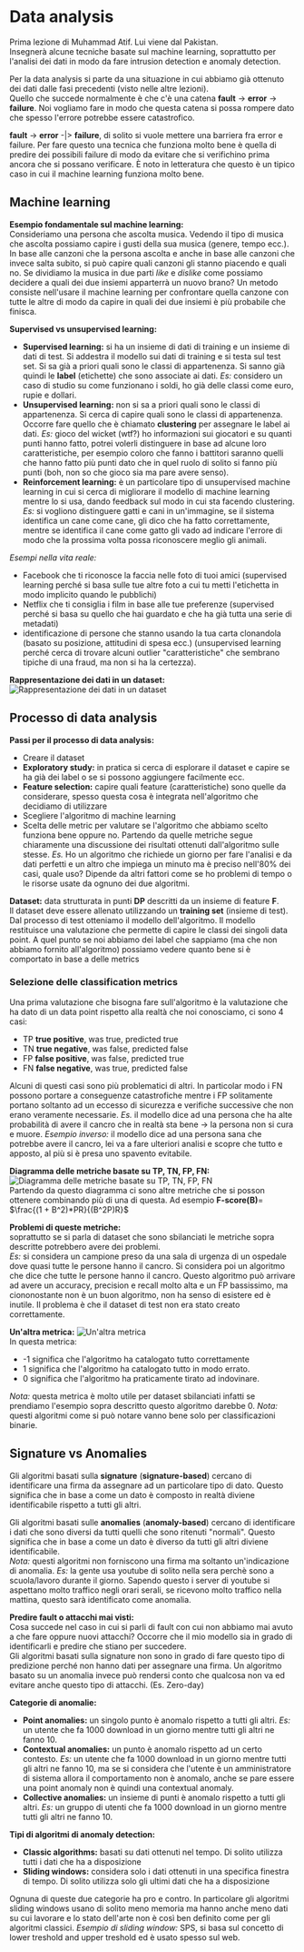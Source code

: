 # Data analysis

Prima lezione di Muhammad Atif. Lui viene dal Pakistan.  
Insegnerà alcune tecniche basate sul machine learning, soprattutto per l'analisi dei dati in modo da fare intrusion detection e anomaly detection.

Per la data analysis si parte da una situazione in cui abbiamo già ottenuto dei dati dalle fasi precedenti (visto nelle altre lezioni).  
Quello che succede normalmente è che c'è una catena **fault** -> **error** -> **failure**. Noi vogliamo fare in modo che questa catena si possa rompere dato che spesso l'errore potrebbe essere catastrofico.

**fault** -> **error** -|> **failure**, di solito si vuole mettere una barriera fra error e failure. Per fare questo una tecnica che funziona molto bene è quella di predire dei possibili failure di modo da evitare che si verifichino prima ancora che si possano verificare. È noto in letteratura che questo è un tipico caso in cui il machine learning funziona molto bene.

## Machine learning
**Esempio fondamentale sul machine learning:**  
Consideriamo una persona che ascolta musica. Vedendo il tipo di musica che ascolta possiamo capire i gusti della sua musica (genere, tempo ecc.). In base alle canzoni che la persona ascolta e anche in base alle canzoni che invece salta subito, si può capire quali canzoni gli stanno piacendo e quali no. Se dividiamo la musica in due parti *like* e *dislike* come possiamo decidere a quali dei due insiemi apparterrà un nuovo brano? Un metodo consiste nell'usare il machine learning per confrontare quella canzone con tutte le altre di modo da capire in quali dei due insiemi è più probabile che finisca.

**Supervised vs unsupervised learning:**
- **Supervised learning:** si ha un insieme di dati di training e un insieme di dati di test. Si addestra il modello sui dati di training e si testa sul test set. Si sa già a priori quali sono le classi di appartenenza. Si sanno già quindi le **label** (etichette) che sono associate ai dati. *Es:* considero un caso di studio su come funzionano i soldi, ho già delle classi come euro, rupie e dollari.
- **Unsupervised learning:** non si sa a priori quali sono le classi di appartenenza. Si cerca di capire quali sono le classi di appartenenza. Occorre fare quello che è chiamato **clustering** per assegnare le label ai dati. *Es:* gioco del wicket (wtf?) ho informazioni sui giocatori e su quanti punti hanno fatto, potrei volerli distinguere in base ad alcune loro caratteristiche, per esempio coloro che fanno i battitori saranno quelli che hanno fatto più punti dato che in quel ruolo di solito si fanno più punti (boh, non so che gioco sia ma pare avere senso).
- **Reinforcement learning:** è un particolare tipo di unsupervised machine learning in cui si cerca di migliorare il modello di machine learning mentre lo si usa, dando feedback sul modo in cui sta facendo clustering. *Es:* si vogliono distinguere gatti e cani in un'immagine, se il sistema identifica un cane come cane, gli dico che ha fatto correttamente, mentre se identifica il cane come gatto gli vado ad indicare l'errore di modo che la prossima volta possa riconoscere meglio gli animali.

*Esempi nella vita reale:*
- Facebook che ti riconosce la faccia nelle foto di tuoi amici (supervised learning perché si basa sulle tue altre foto a cui tu metti l'etichetta in modo implicito quando le pubblichi)
- Netflix che ti consiglia i film in base alle tue preferenze (supervised perché si basa su quello che hai guardato e che ha già tutta una serie di metadati)
- identificazione di persone che stanno usando la tua carta clonandola (basato su posizione, attitudini di spesa ecc.) (unsupervised learning perché cerca di trovare alcuni outlier "caratteristiche" che sembrano tipiche di una fraud, ma non si ha la certezza).

**Rappresentazione dei dati in un dataset:**  
![Rappresentazione dei dati in un dataset](../Screenshots/dataset)

## Processo di data analysis
**Passi per il processo di data analysis:**
- Creare il dataset
- **Exploratory study:** in pratica si cerca di esplorare il dataset e capire se ha già dei label o se si possono aggiungere facilmente ecc.
- **Feature selection:** capire quali feature (caratteristiche) sono quelle da considerare, spesso questa cosa è integrata nell'algoritmo che decidiamo di utilizzare
- Scegliere l'algoritmo di machine learning
- Scelta delle metric per valutare se l'algoritmo che abbiamo scelto funziona bene oppure no. Partendo da quelle metriche segue chiaramente una discussione dei risultati ottenuti dall'algoritmo sulle stesse. *Es.* Ho un algoritmo che richiede un giorno per fare l'analisi e da dati perfetti e un altro che impiega un minuto ma è preciso nell'80% dei casi, quale uso? Dipende da altri fattori come se ho problemi di tempo o le risorse usate da ognuno dei due algoritmi.

**Dataset:** data strutturata in punti **DP** descritti da un insieme di feature **F**.  
Il dataset deve essere allenato utilizzando un **training set** (insieme di test). Dal processo di test otteniamo il modello dell'algoritmo. Il modello restituisce una valutazione che permette di capire le classi dei singoli data point. A quel punto se noi abbiamo dei label che sappiamo (ma che non abbiamo fornito all'algoritmo) possiamo vedere quanto bene si è comportato in base a delle metrics

### Selezione delle classification metrics

Una prima valutazione che bisogna fare sull'algoritmo è la valutazione che ha dato di un data point rispetto alla realtà che noi conosciamo, ci sono 4 casi:
- TP **true positive**, was true, predicted true
- TN **true negative**, was false, predicted false
- FP **false positive**, was false, predicted true
- FN **false negative**, was true, predicted false

Alcuni di questi casi sono più problematici di altri. In particolar modo i FN possono portare a conseguenze catastrofiche mentre i FP solitamente portano soltanto ad un eccesso di sicurezza e verifiche successive che non erano veramente necessarie. *Es.* il modello dice ad una persona che ha alte probabilità di avere il cancro che in realtà sta bene -> la persona non si cura e muore. *Esempio inverso:* il modello dice ad una persona sana che potrebbe avere il cancro, lei va a fare ulteriori analisi e scopre che tutto e apposto, al più si è presa uno spavento evitabile.

**Diagramma delle metriche basate su TP, TN, FP, FN:**
![Diagramma delle metriche basate su TP, TN, FP, FN](../Screenshots/metrics_diagram)  
Partendo da questo diagramma ci sono altre metriche che si posson ottenere combinando più di una di questa. Ad esempio **F-score(B)**= $\frac{(1 + B^2)*PR}{(B^2P)R}$

**Problemi di queste metriche:**  
soprattutto se si parla di dataset che sono sbilanciati le metriche sopra descritte potrebbero avere dei problemi.  
*Es:* si considera un campione preso da una sala di urgenza di un ospedale dove quasi tutte le persone hanno il cancro. Si considera poi un algoritmo che dice che tutte le persone hanno il cancro. Questo algoritmo può arrivare ad avere un accuracy, precision e recall molto alta e un FP bassissimo, ma ciononostante non è un buon algoritmo, non ha senso di esistere ed è inutile. Il problema è che il dataset di test non era stato creato correttamente.

**Un'altra metrica:**
![Un'altra metrica](../Screenshots/MCC)  
In questa metrica:
- -1 significa che l'algoritmo ha catalogato tutto correttamente
- 1 significa che l'algoritmo ha catalogato tutto in modo errato.
- 0 significa che l'algoritmo ha praticamente tirato ad indovinare.

*Nota:* questa metrica è molto utile per dataset sbilanciati infatti se prendiamo l'esempio sopra descritto questo algoritmo darebbe 0.
*Nota:* questi algoritmi come si può notare vanno bene solo per classificazioni binarie.

## Signature vs Anomalies
Gli algoritmi basati sulla **signature** (**signature-based**) cercano di identificare una firma da assegnare ad un particolare tipo di dato. Questo significa che in base a come un dato è composto in realtà diviene identificabile rispetto a tutti gli altri.

Gli algoritmi basati sulle **anomalies** (**anomaly-based**) cercano di identificare i dati che sono diversi da tutti quelli che sono ritenuti "normali". Questo significa che in base a come un dato è diverso da tutti gli altri diviene identificabile.  
*Nota:* questi algoritmi non forniscono una firma ma soltanto un'indicazione di anomalia. *Es:* la gente usa youtube di solito nella sera perchè sono a scuola/lavoro durante il giorno. Sapendo questo i server di youtube si aspettano molto traffico negli orari serali, se ricevono molto traffico nella mattina, questo sarà identificato come anomalia.

**Predire fault o attacchi mai visti:**  
Cosa succede nel caso in cui si parli di fault con cui non abbiamo mai avuto a che fare oppure nuovi attacchi? Occorre che il mio modello sia in grado di identificarli e predire che stiano per succedere.  
Gli algoritmi basati sulla signature non sono in grado di fare questo tipo di predizione perché non hanno dati per assegnare una firma. Un algoritmo basato su un anomalia invece può rendersi conto che qualcosa non va ed evitare anche questo tipo di attacchi. (Es. Zero-day)

**Categorie di anomalie:**
- **Point anomalies:** un singolo punto è anomalo rispetto a tutti gli altri. *Es:* un utente che fa 1000 download in un giorno mentre tutti gli altri ne fanno 10.
- **Contextual anomalies:** un punto è anomalo rispetto ad un certo contesto. *Es:* un utente che fa 1000 download in un giorno mentre tutti gli altri ne fanno 10, ma se si considera che l'utente è un amministratore di sistema allora il comportamento non è anomalo, anche se pare essere una point anomaly non è quindi una contextual anomaly.
- **Collective anomalies:** un insieme di punti è anomalo rispetto a tutti gli altri. *Es:* un gruppo di utenti che fa 1000 download in un giorno mentre tutti gli altri ne fanno 10.

**Tipi di algoritmi di anomaly detection:**
- **Classic algorithms:** basati su dati ottenuti nel tempo. Di solito utilizza tutti i dati che ha a disposizione
- **Sliding windows:** considera solo i dati ottenuti in una specifica finestra di tempo. Di solito utilizza solo gli ultimi dati che ha a disposizione

Ognuna di queste due categorie ha pro e contro. In particolare gli algoritmi sliding windows usano di solito meno memoria ma hanno anche meno dati su cui lavorare e lo stato dell'arte non è così ben definito come per gli algoritmi classici.
*Esempio di sliding window:* SPS, si basa sul concetto di lower treshold and upper treshold ed è usato spesso sul web.
